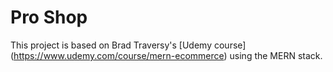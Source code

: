 # Pro Shop

This project is based on Brad Traversy's [Udemy course] (https://www.udemy.com/course/mern-ecommerce) using the MERN stack.
